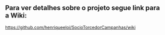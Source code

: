## Para ver detalhes sobre o projeto segue link para a Wiki:

https://github.com/henriqueeloi/SocioTorcedorCampanhas/wiki
